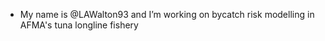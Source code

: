 - My name is @LAWalton93 and I’m working on bycatch risk modelling in AFMA's tuna longline fishery

<!---
LAWalton93/LAWalton93 is a ✨ special ✨ repository because its `README.md` (this file) appears on your GitHub profile.
You can click the Preview link to take a look at your changes.
--->
